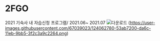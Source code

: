 # 2FGO
2021 기숙사 내 자습신청 프로그램/ 2021.06~ 2021.07
![다운로드](https://user-images.githubusercontent.com/67039023/124062754-44c4bf80-da6c-11eb-98c9-d17bef7e6b8c.png)
(https://user-images.githubusercontent.com/67039023/124062780-53ab7200-da6c-11eb-9bb5-3f2c3a9c2264.png)
